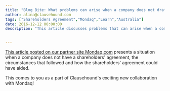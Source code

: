 ```yaml
---
title: "Blog Bite: What problems can arise when a company does not draft a shareholders' agreement?"
author: alina@clausehound.com
tags: ["Shareholders Agreement","Mondaq","Learn","Australia"]
date: 2016-12-12 00:00:00
description: "This article discusses problems that can arise when a company does not draft a shareholders' agreement."


---
```


[This article posted on our partner site Mondaq.com](http://www.mondaq.com/australia/x/551928/Shareholders/Do+I+need+a+Shareholders+Agreement+Lessons+from+a+burger+bun+fight) presents a situation when a company does not have a shareholders' agreement, the circumstances that followed and how the shareholders' agreement could have aided.

This comes to you as a part of Clausehound's exciting new collaboration with Mondaq!
